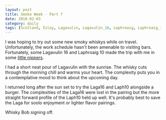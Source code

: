 ```yaml
---
layout: post
title: Smoke Week - Part 7
date: 2018-02-03
category: daily
tags: [Scotland, Islay, Lagavulin, Lagavulin_16, Laphroaig, Laphroaig_10]
---
```


I was hoping to try out some new smoky whiskys while on travel. Unfortunately, the work schedule hasn't been amenable to visiting bars. Fortunately, some Lagavulin 16 and Laphroaig 10 made the trip with me in some [little nippers](https://www.amazon.com/gp/product/B00GWRC65W/ref=oh_aui_detailpage_o01_s00?ie=UTF8&psc=1).

I had a short neat pour of Lagavulin with the sunrise. The whisky cuts through the morning chill and warms your heart. The complexity puts you in a contemplative mood to think about the upcoming day.

I returned long after the sun set to try the Laga16 and Laph10 alongside a burger. The complexities of the Laga16 were lost in the pairing but the more straight forward profile of the Laph10 held up well. It's probably best to save the Laga for soolo enjoyment or lighter flavor pairings.

Whisky Bob signing off.
